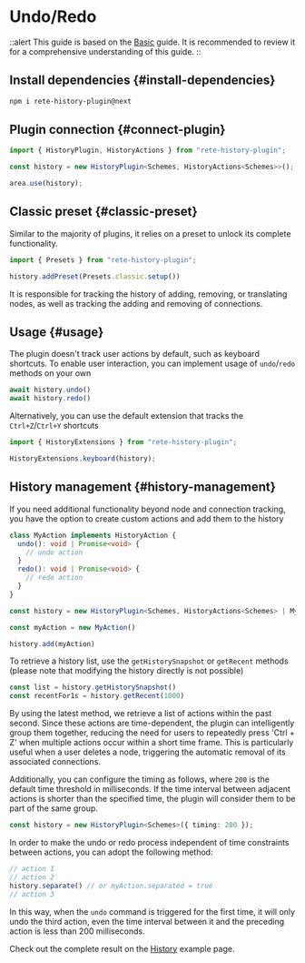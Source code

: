 # Undo/Redo

::alert
This guide is based on the [Basic](/docs/guides/basic) guide. It is recommended to review it for a comprehensive understanding of this guide.
::

## Install dependencies {#install-dependencies}

```bash
npm i rete-history-plugin@next
```

## Plugin connection {#connect-plugin}

```ts
import { HistoryPlugin, HistoryActions } from "rete-history-plugin";

const history = new HistoryPlugin<Schemes, HistoryActions<Schemes>>();

area.use(history);
```

## Classic preset {#classic-preset}

Similar to the majority of plugins, it relies on a preset to unlock its complete functionality.

```ts
import { Presets } from "rete-history-plugin";

history.addPreset(Presets.classic.setup())
```

It is responsible for tracking the history of adding, removing, or translating nodes, as well as tracking the adding and removing of connections.

## Usage {#usage}

The plugin doesn't track user actions by default, such as keyboard shortcuts. To enable user interaction, you can implement usage of `undo`/`redo` methods on your own

```ts
await history.undo()
await history.redo()
```

Alternatively, you can use the default extension that tracks the `Ctrl+Z`/`Ctrl+Y` shortcuts

```ts
import { HistoryExtensions } from "rete-history-plugin";

HistoryExtensions.keyboard(history);
```

## History management {#history-management}

If you need additional functionality beyond node and connection tracking, you have the option to create custom actions and add them to the history

```ts
class MyAction implements HistoryAction {
  undo(): void | Promise<void> {
    // undo action
  }
  redo(): void | Promise<void> {
    // redo action
  }
}

const history = new HistoryPlugin<Schemes, HistoryActions<Schemes> | MyAction>();

const myAction = new MyAction()

history.add(myAction)
```

To retrieve a history list, use the `getHistorySnapshot` or `getRecent` methods (please note that modifying the history directly is not possible)

```ts
const list = history.getHistorySnapshot()
const recentFor1s = history.getRecent(1000)
```

By using the latest method, we retrieve a list of actions within the past second. Since these actions are time-dependent, the plugin can intelligently group them together, reducing the need for users to repeatedly press 'Ctrl + Z' when multiple actions occur within a short time frame. This is particularly useful when a user deletes a node, triggering the automatic removal of its associated connections.

Additionally, you can configure the timing as follows, where `200` is the default time threshold in milliseconds. If the time interval between adjacent actions is shorter than the specified time, the plugin will consider them to be part of the same group.

```ts
const history = new HistoryPlugin<Schemes>({ timing: 200 });
```

In order to make the undo or redo process independent of time constraints between actions, you can adopt the following method:

```ts
// action 1
// action 2
history.separate() // or myAction.separated = true
// action 3
```

In this way, when the `undo` command is triggered for the first time, it will only undo the third action, even the time interval between it and the preceding action is less than 200 milliseconds.

Check out the complete result on the [History](/examples/history) example page.
